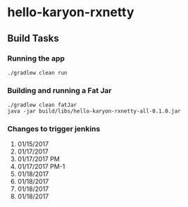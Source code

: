 # hello-karyon-rxnetty


## Build Tasks

### Running the app
```
./gradlew clean run
```

### Building and running a Fat Jar
```
./gradlew clean fatJar
java -jar build/libs/hello-karyon-rxnetty-all-0.1.0.jar
```

### Changes to trigger jenkins
1. 01/15/2017 
2. 01/17/2017
3. 01/17/2017 PM
4. 01/17/2017 PM-1
5. 01/18/2017
6. 01/18/2017
7. 01/18/2017 
8. 01/18/2017
